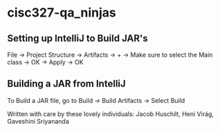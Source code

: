 # cisc327-qa_ninjas

## Setting up IntelliJ to Build JAR's
File -> Project Structure -> Artifacts -> + -> Make sure to select the Main class -> OK -> Apply -> OK

## Building a JAR from IntelliJ
To Build a JAR file, go to Build -> Build Artifacts -> Select Build

Written with care by these lovely individuals: Jacob Huschilt, Heni Virág, Gaveshini Sriyananda
